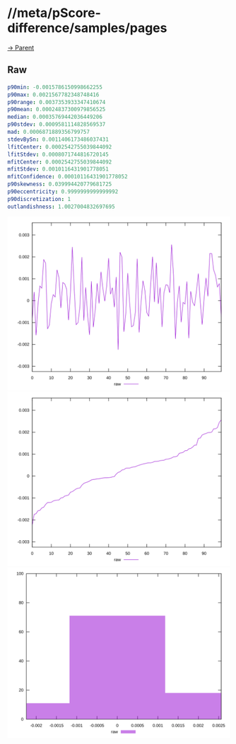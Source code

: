 
# //meta/pScore-difference/samples/pages

[→ Parent](../..)


## Raw


```yaml
p90min: -0.0015786150998662255
p90max: 0.0021567782348748416
p90range: 0.0037353933347410674
p90mean: 0.00024837300979856525
median: 0.00035769442036449206
p90stdev: 0.0009581114828569537
mad: 0.0006871889356799757
stdevBySn: 0.0011406173486037431
lfitCenter: 0.0002542755039844092
lfitStdev: 0.0008071744816720145
mfitCenter: 0.0002542755039844092
mfitStdev: 0.0010116431901778051
mfitConfidence: 0.00010116431901778052
p90skewness: 0.039994420779681725
p90eccentricity: 0.9999999999999992
p90discretization: 1
outlandishness: 1.0027004832697695

```

![PLOT: raw-values](./raw/values.svg)![PLOT: raw-sorted](./raw/sorted.svg)![PLOT: raw-histogram](./raw/histogram.svg)